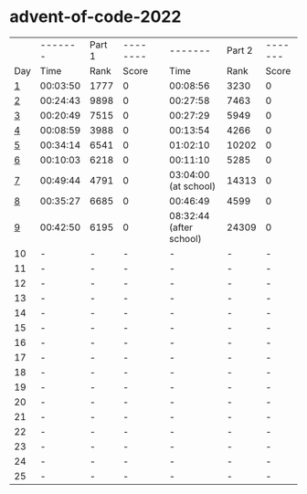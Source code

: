 # advent-of-code-2022
<table>
    <tr>
        <td></td>
        <td>-------</td>
        <td>Part 1</td>
        <td>--------</td>
        <td></td>
        <td>-------</td>
        <td>Part 2</td>
        <td>-------</td>
    </tr>
    <tr>
        <td>Day</td>
        <td>Time</td>
        <td>Rank</td>
        <td>Score</td>
        <td></td>
        <td>Time</td>
        <td>Rank</td>
        <td>Score</td>
    </tr>
    <tr>
        <td><a href="https://github.com/31b4/advent-of-code-2022/blob/main/day01/main.py">1</a></td>
        <td>00:03:50 </td>
        <td>1777</td>
        <td>0</td>
        <td></td>
        <td>00:08:56</td>
        <td>3230</td>
        <td>0</td>
    </tr>
    <tr>
        <td><a href="https://github.com/31b4/advent-of-code-2022/blob/main/day02/main.py">2</a></td>
        <td>00:24:43</td>
        <td>9898</td>
        <td>0</td>
        <td></td>
        <td>00:27:58</td>
        <td>7463</td>
        <td>0</td>
    </tr>
    <tr>
        <td><a href="https://github.com/31b4/advent-of-code-2022/blob/main/day03/main.py">3</a></td>
        <td>00:20:49</td>
        <td>7515</td>
        <td>0</td>
        <td></td>
        <td>00:27:29</td>
        <td>5949</td>
        <td>0</td>
    </tr>
    <tr>
        <td><a href="https://github.com/31b4/advent-of-code-2022/blob/main/day04/main.py">4</a></td>
        <td>00:08:59</td>
        <td>3988</td>
        <td>0</td>
        <td></td>
        <td>00:13:54</td>
        <td>4266</td>
        <td>0</td>
    </tr>
    <tr>
        <td><a href="https://github.com/31b4/advent-of-code-2022/blob/main/day05/main.py">5</a></td>
        <td>00:34:14</td>
        <td>6541</td>
        <td>0</td>
        <td></td>
        <td>01:02:10</td>
        <td>10202</td>
        <td>0</td>
    </tr>
    <tr>
        <td><a href="https://github.com/31b4/advent-of-code-2022/blob/main/day06/main.py">6</a></td>
        <td>00:10:03</td>
        <td>6218</td>
        <td>0</td>
        <td></td>
        <td>00:11:10</td>
        <td>5285</td>
        <td>0</td>
    </tr>
    <tr>
        <td><a href="https://github.com/31b4/advent-of-code-2022/blob/main/day07/main.py">7</a></td>
        <td>00:49:44</td>
        <td>4791</td>
        <td>0</td>
        <td></td>
        <td>03:04:00 (at school)</td>
        <td>14313</td>
        <td>0</td>
    </tr>
    <tr>
        <td><a href="https://github.com/31b4/advent-of-code-2022/blob/main/day08/main.py">8</a></td>
        <td>00:35:27</td>
        <td>6685</td>
        <td>0</td>
        <td></td>
        <td>00:46:49</td>
        <td>4599</td>
        <td>0</td>
    </tr>
    <tr>
        <td><a href="https://github.com/31b4/advent-of-code-2022/blob/main/day09/main.py">9</a></td>
        <td>00:42:50</td>
        <td>6195</td>
        <td>0</td>
        <td></td>
        <td>08:32:44 (after school)</td>
        <td>24309</td>
        <td>0</td>
    </tr>
    <tr>
        <td>10</td>
        <td>-</td>
        <td>-</td>
        <td>-</td>
        <td></td>
        <td>-</td>
        <td>-</td>
        <td>-</td>
    </tr>
    <tr>
        <td>11</td>
        <td>-</td>
        <td>-</td>
        <td>-</td>
        <td></td>
        <td>-</td>
        <td>-</td>
        <td>-</td>
    </tr>
    <tr>
        <td>12</td>
        <td>-</td>
        <td>-</td>
        <td>-</td>
        <td></td>
        <td>-</td>
        <td>-</td>
        <td>-</td>
    </tr>
    <tr>
        <td>13</td>
        <td>-</td>
        <td>-</td>
        <td>-</td>
        <td></td>
        <td>-</td>
        <td>-</td>
        <td>-</td>
    </tr>
    <tr>
        <td>14</td>
        <td>-</td>
        <td>-</td>
        <td>-</td>
        <td></td>
        <td>-</td>
        <td>-</td>
        <td>-</td>
    </tr>
    <tr>
        <td>15</td>
        <td>-</td>
        <td>-</td>
        <td>-</td>
        <td></td>
        <td>-</td>
        <td>-</td>
        <td>-</td>
    </tr>
    <tr>
        <td>16</td>
        <td>-</td>
        <td>-</td>
        <td>-</td>
        <td></td>
        <td>-</td>
        <td>-</td>
        <td>-</td>
    </tr>
    <tr>
        <td>17</td>
        <td>-</td>
        <td>-</td>
        <td>-</td>
        <td></td>
        <td>-</td>
        <td>-</td>
        <td>-</td>
    </tr>
    <tr>
        <td>18</td>
        <td>-</td>
        <td>-</td>
        <td>-</td>
        <td></td>
        <td>-</td>
        <td>-</td>
        <td>-</td>
    </tr>
    <tr>
        <td>19</td>
        <td>-</td>
        <td>-</td>
        <td>-</td>
        <td></td>
        <td>-</td>
        <td>-</td>
        <td>-</td>
    </tr>
    <tr>
        <td>20</td>
        <td>-</td>
        <td>-</td>
        <td>-</td>
        <td></td>
        <td>-</td>
        <td>-</td>
        <td>-</td>
    </tr>
    <tr>
        <td>21</td>
        <td>-</td>
        <td>-</td>
        <td>-</td>
        <td></td>
        <td>-</td>
        <td>-</td>
        <td>-</td>
    </tr>
    <tr>
        <td>22</td>
        <td>-</td>
        <td>-</td>
        <td>-</td>
        <td></td>
        <td>-</td>
        <td>-</td>
        <td>-</td>
    </tr>
    <tr>
        <td>23</td>
        <td>-</td>
        <td>-</td>
        <td>-</td>
        <td></td>
        <td>-</td>
        <td>-</td>
        <td>-</td>
    </tr>
    <tr>
        <td>24</td>
        <td>-</td>
        <td>-</td>
        <td>-</td>
        <td></td>
        <td>-</td>
        <td>-</td>
        <td>-</td>
    </tr>
    <tr>
        <td>25</td>
        <td>-</td>
        <td>-</td>
        <td>-</td>
        <td></td>
        <td>-</td>
        <td>-</td>
        <td>-</td>
    </tr>

</table>

